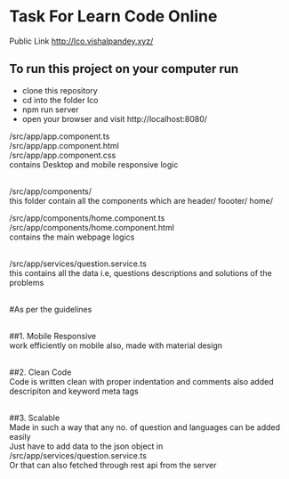 # Task For Learn Code Online 
Public Link http://lco.vishalpandey.xyz/

## To run this project on your computer run
* clone this repository
* cd into the folder lco
* npm run server
* open your browser and visit http://localhost:8080/

/src/app/app.component.ts <br/>
/src/app/app.component.html <br/>
/src/app/app.component.css <br/>
contains Desktop and mobile responsive logic <br/><br/>

/src/app/components/ <br/>
this folder contain all the components which are header/ foooter/ home/ <br/>

/src/app/components/home.component.ts <br/>
/src/app/components/home.component.html <br/>
contains the main webpage logics <br/><br/>

/src/app/services/question.service.ts <br/>
this contains all the data i.e, questions descriptions and solutions of the problems <br/><br/>

#As per the guidelines <br/><br/>

##1. Mobile Responsive <br/>
    work efficiently on mobile also, made with material design <br/> <br/>
    
##2. Clean Code <br/>
    Code is written clean with proper indentation and comments also added descripiton and keyword meta tags <br/> <br/>

##3. Scalable <br/>
    Made in such a way that any no. of question and languages can be added easily <br/>
    Just have to add data to the json object in /src/app/services/question.service.ts <br/>
    Or that can also fetched through rest api from the server <br/><br/>
    
